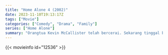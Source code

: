 ```yaml
---
title: "Home Alone 4 (2002)"
date: 2023-11-10T19:13:17Z
tags: ["Movie"]
categories: ["Comedy", "Drama", "Family"]
series: ["Home Alone"]
summary: "Orangtua Kevin McCallister telah bercerai. Sekarang tinggal bersama ibunya, ia memutuskan untuk menghabiskan Natal bersama ayahnya di mansion pacar kaya ayahnya, Natalie. Sementara itu, perampok Marv Merchants, salah satu penjahat dari dua film sebelumnya, bermitra dengan seorang penjahat baru bernama Vera untuk merampok mansion Natalie."
---
```


<mux-player stream-type="on-demand"
src="https://kp3d-my.sharepoint.com/personal/ryoo_kp3d_onmicrosoft_com/_layouts/15/download.aspx?share=ERb-SRGD7qlNq5JtxrjhtckB1OVKw6tqavGek6RI_MvWrA" prefer-playback="mse" controls>

</mux-player>


{{< movieinfo id="12536" >}}

<script src="https://cdn.jsdelivr.net/npm/@mux/mux-player"></script>

 <script type="application/ld+json ">
{
"@context": "https://schema.org/",
"@type": "VideoObject",
"name": "Home Alone 4",
"contentUrl": "https://stream.mux.com/JsgSueCNL700ALxMMkbeth4yqsZcVQ1VRbvysxyPEaNc.m3u8",
"thumbnailUrl": "https://www.themoviedb.org/t/p/original/Ae8ysVJkgDrERdUo0IwRMdb03Zf.jpg?width=314&fit_mode=preserve&time=25",
"uploadDate": "2023-11-10T19:13:17Z",
}

</script>

